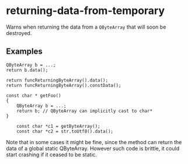 # returning-data-from-temporary

Warns when returning the data from a `QByteArray` that will soon be destroyed.

## Examples
```
QByteArray b = ...;
return b.data();
```
```
return funcReturningByteArray().data();
return funcReturningByteArray().constData();
```


```
const char * getFoo()
{
    QByteArray b = ...;
    return b; // QByteArray can implicitly cast to char*
}
```

```
    const char *c1 = getByteArray();
    const char *c2 = str.toUtf8().data();
```

Note that in some cases it might be fine, since the method can return the data
of a global static QByteArray. However such code is brittle, it could start crashing
if it ceased to be static.
